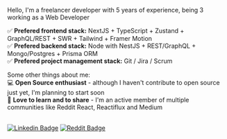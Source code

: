  Hello, I'm a freelancer developer with 5 years of experience, being 3 working as a Web Developer<br/>

✅ <b>Prefered frontend stack:</b> NextJS + TypeScript + Zustand + GraphQL/REST + SWR + Tailwind + Framer Motion<br/>
✅ <b>Prefered backend stack:</b> Node with NestJS + REST/GraphQL + Mongo/Postgres + Prisma ORM<br/>
✅ <b>Prefered project management stack:</b> Git / Jira / Scrum<br/>

Some other things about me:<br/>
💻 <b>Open Source enthusiast</b> - although I haven't contribute to open source just yet, I'm planning to start soon<br/>
💖 <b>Love to learn and to share</b> - I'm an active member of multiple communities like Reddit React, Reactiflux and Medium<br/><br/>

[![Linkedin Badge](https://img.shields.io/badge/-LinkedIn-blue?style=flat-square&logo=Linkedin&logoColor=white&link=https://www.linkedin.com/in/gabriel-linassi/)](https://www.linkedin.com/in/gabriel-linassi/)
[![Reddit Badge](https://img.shields.io/reddit/user-karma/link/Cautious_Variation_5?label=gabrielm.linassi&style=social)](https://www.reddit.com/user/Cautious_Variation_5)

